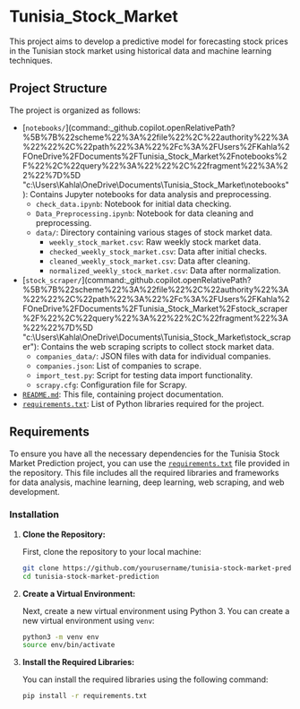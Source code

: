 # Tunisia_Stock_Market

This project aims to develop a predictive model for forecasting stock prices in the Tunisian stock market using historical data and machine learning techniques.

## Project Structure

The project is organized as follows:

- [`notebooks/`](command:_github.copilot.openRelativePath?%5B%7B%22scheme%22%3A%22file%22%2C%22authority%22%3A%22%22%2C%22path%22%3A%22%2Fc%3A%2FUsers%2FKahla%2FOneDrive%2FDocuments%2FTunisia_Stock_Market%2Fnotebooks%2F%22%2C%22query%22%3A%22%22%2C%22fragment%22%3A%22%22%7D%5D "c:\Users\Kahla\OneDrive\Documents\Tunisia_Stock_Market\notebooks\"): Contains Jupyter notebooks for data analysis and preprocessing.
  - `check_data.ipynb`: Notebook for initial data checking.
  - `Data_Preprocessing.ipynb`: Notebook for data cleaning and preprocessing.
  - `data/`: Directory containing various stages of stock market data.
    - `weekly_stock_market.csv`: Raw weekly stock market data.
    - `checked_weekly_stock_market.csv`: Data after initial checks.
    - `cleaned_weekly_stock_market.csv`: Data after cleaning.
    - `normalized_weekly_stock_market.csv`: Data after normalization.
- [`stock_scraper/`](command:_github.copilot.openRelativePath?%5B%7B%22scheme%22%3A%22file%22%2C%22authority%22%3A%22%22%2C%22path%22%3A%22%2Fc%3A%2FUsers%2FKahla%2FOneDrive%2FDocuments%2FTunisia_Stock_Market%2Fstock_scraper%2F%22%2C%22query%22%3A%22%22%2C%22fragment%22%3A%22%22%7D%5D "c:\Users\Kahla\OneDrive\Documents\Tunisia_Stock_Market\stock_scraper\"): Contains the web scraping scripts to collect stock market data.
  - `companies_data/`: JSON files with data for individual companies.
  - `companies.json`: List of companies to scrape.
  - `import_test.py`: Script for testing data import functionality.
  - `scrapy.cfg`: Configuration file for Scrapy.
- [`README.md`](command:_github.copilot.openRelativePath?%5B%7B%22scheme%22%3A%22file%22%2C%22authority%22%3A%22%22%2C%22path%22%3A%22%2Fc%3A%2FUsers%2FKahla%2FOneDrive%2FDocuments%2FTunisia_Stock_Market%2FREADME.md%22%2C%22query%22%3A%22%22%2C%22fragment%22%3A%22%22%7D%5D "c:\Users\Kahla\OneDrive\Documents\Tunisia_Stock_Market\README.md"): This file, containing project documentation.
- [`requirements.txt`](command:_github.copilot.openRelativePath?%5B%7B%22scheme%22%3A%22file%22%2C%22authority%22%3A%22%22%2C%22path%22%3A%22%2Fc%3A%2FUsers%2FKahla%2FOneDrive%2FDocuments%2FTunisia_Stock_Market%2Frequirements.txt%22%2C%22query%22%3A%22%22%2C%22fragment%22%3A%22%22%7D%5D "c:\Users\Kahla\OneDrive\Documents\Tunisia_Stock_Market\requirements.txt"): List of Python libraries required for the project.

## Requirements

To ensure you have all the necessary dependencies for the Tunisia Stock Market Prediction project, you can use the [`requirements.txt`](command:_github.copilot.openRelativePath?%5B%7B%22scheme%22%3A%22file%22%2C%22authority%22%3A%22%22%2C%22path%22%3A%22%2Fc%3A%2FUsers%2FKahla%2FOneDrive%2FDocuments%2FTunisia_Stock_Market%2Frequirements.txt%22%2C%22query%22%3A%22%22%2C%22fragment%22%3A%22%22%7D%5D "c:\Users\Kahla\OneDrive\Documents\Tunisia_Stock_Market\requirements.txt") file provided in the repository. This file includes all the required libraries and frameworks for data analysis, machine learning, deep learning, web scraping, and web development.

### Installation

1. **Clone the Repository:**

   First, clone the repository to your local machine:

   ```bash
   git clone https://github.com/yourusername/tunisia-stock-market-prediction.git
   cd tunisia-stock-market-prediction
   ```

2. **Create a Virtual Environment:**

   Next, create a new virtual environment using Python 3. You can create a new virtual environment using `venv`:

   ```bash
   python3 -m venv env
   source env/bin/activate
   ```

3. **Install the Required Libraries:**

   You can install the required libraries using the following command:

   ```bash
   pip install -r requirements.txt
   ```